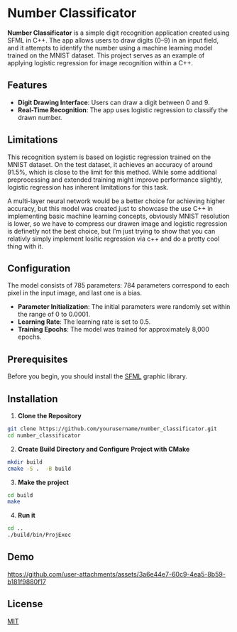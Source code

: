# Number Classificator

**Number Classificator** is a simple digit recognition application created using SFML in C++. The app allows users to draw digits (0–9) in an input field, and it attempts to identify the number using a machine learning model trained on the MNIST dataset. This project serves as an example of applying logistic regression for image recognition within a C++.


## Features

- **Digit Drawing Interface**: Users can draw a digit between 0 and 9.
- **Real-Time Recognition**: The app uses logistic regression to classify the drawn number.

## Limitations

This recognition system is based on logistic regression trained on the MNIST dataset. On the test dataset, it achieves an accuracy of around 91.5%, which is close to the limit for this method. While some additional preprocessing and extended training might improve performance slightly, logistic regression has inherent limitations for this task.

A multi-layer neural network would be a better choice for achieving higher accuracy, but this model was created just to showcase the use C++ in implementing basic machine learning concepts, obviously MNIST resolution is lower, so we have to compress our drawen image and logistic regression is definetly not the best choice, but I'm just trying to show that you can relativly simply implement lositic regression via c++ and do a pretty cool thing with it.

## Configuration

The model consists of 785 parameters: 784 parameters correspond to each pixel in the input image, and last one is a bias.

- **Parameter Initialization**: The initial parameters were randomly set within the range of 0 to 0.0001.
- **Learning Rate**: The learning rate is set to 0.5.
- **Training Epochs**: The model was trained for approximately 8,000 epochs.


## Prerequisites

Before you begin, you should install the [SFML](https://www.sfml-dev.org/) graphic library.

## Installation

1. **Clone the Repository**  
```bash
git clone https://github.com/yourusername/number_classificator.git
cd number_classificator
```
   
2. **Create Build Directory and Configure Project with CMake**
```bash
mkdir build
cmake -S .  -B build
```

3. **Make the project**
```bash
cd build
make
```

4. **Run it**
```bash
cd ..
./build/bin/ProjExec
```

## Demo



https://github.com/user-attachments/assets/3a6e44e7-60c9-4ea5-8b59-b181f9880f17




## License

[MIT](https://choosealicense.com/licenses/mit/)
